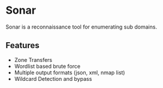 # Sonar
Sonar is a reconnaissance tool for enumerating sub domains.

## Features
* Zone Transfers
* Wordlist based brute force
* Multiple output formats (json, xml, nmap list)
* Wildcard Detection and bypass
